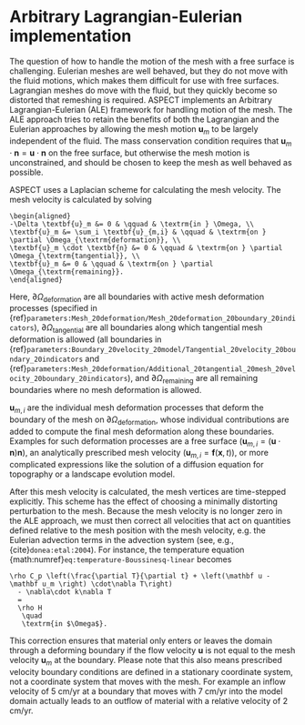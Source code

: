 
# Arbitrary Lagrangian-Eulerian implementation

The question of how to handle the motion of the mesh with a free surface is
challenging. Eulerian meshes are well behaved, but they do not move with the
fluid motions, which makes them difficult for use with free surfaces.
Lagrangian meshes do move with the fluid, but they quickly become so distorted
that remeshing is required. ASPECT implements
an Arbitrary Lagrangian-Eulerian (ALE) framework for handling motion of the
mesh. The ALE approach tries to retain the benefits of both the Lagrangian
and the Eulerian approaches by allowing the mesh motion $\textbf{u}_m$ to be
largely independent of the fluid. The mass conservation condition requires
that $\textbf{u}_m \cdot \textbf{n} = \textbf{u} \cdot \textbf{n}$ on the free
surface, but otherwise the mesh motion is unconstrained, and should be chosen
to keep the mesh as well behaved as possible.

ASPECT uses a Laplacian scheme for calculating
the mesh velocity. The mesh velocity is calculated by solving
```{math}
\begin{aligned}
-\Delta \textbf{u}_m &= 0 & \qquad & \textrm{in } \Omega, \\
\textbf{u}_m &= \sum_i \textbf{u}_{m,i} & \qquad & \textrm{on } \partial \Omega_{\textrm{deformation}}, \\
\textbf{u}_m \cdot \textbf{n} &= 0 & \qquad & \textrm{on } \partial \Omega_{\textrm{tangential}}, \\
\textbf{u}_m &= 0 & \qquad & \textrm{on } \partial \Omega_{\textrm{remaining}}.
\end{aligned}
```

Here, $\partial \Omega_{\textrm{deformation}}$ are all boundaries with active
mesh deformation processes (specified in {ref}`parameters:Mesh_20deformation/Mesh_20deformation_20boundary_20indicators`),
$\partial \Omega_{\textrm{tangential}}$ are all boundaries
along which tangential mesh deformation is allowed (all boundaries in {ref}`parameters:Boundary_20velocity_20model/Tangential_20velocity_20boundary_20indicators`
and {ref}`parameters:Mesh_20deformation/Additional_20tangential_20mesh_20velocity_20boundary_20indicators`),
and $\partial \Omega_{\textrm{remaining}}$ are
all remaining boundaries where no mesh deformation is allowed.

$\textbf{u}_{m,i}$ are the individual mesh deformation processes that deform the
boundary of the mesh on $\partial \Omega_{\textrm{deformation}}$, whose
individual contributions are added to compute the final mesh deformation along these
boundaries. Examples for such deformation processes are a free surface
($\textbf{u}_{m,i} = \left( \textbf{u} \cdot \textbf{n} \right) \textbf{n}$), an analytically
prescribed mesh velocity ($\textbf{u}_{m,i} = \textbf{f}(\textbf{x},t)$), or more complicated
expressions like the solution of a diffusion equation for topography or a
landscape evolution model.

After this mesh velocity is calculated, the mesh vertices are time-stepped
explicitly. This scheme has the effect of choosing a minimally distorting
perturbation to the mesh. Because the mesh velocity is no longer zero in the
ALE approach, we must then correct all velocities that act on quantities
defined relative to the mesh position with the mesh velocity, e.g. the
Eulerian advection terms in the
advection system (see, e.g., {cite}`donea:etal:2004`).
For instance, the temperature equation
{math:numref}`eq:temperature-Boussinesq-linear` becomes

```{math}
\rho C_p \left(\frac{\partial T}{\partial t} + \left(\mathbf u - \mathbf u_m \right) \cdot\nabla T\right)
  - \nabla\cdot k\nabla T
  =
  \rho H
   \quad
   \textrm{in $\Omega$}.
```

This correction ensures that material only enters or leaves the domain through a deforming boundary
if the flow velocity $\mathbf{u}$ is not equal to the mesh velocity $\mathbf{u}_m$ at the boundary.
Please note that this also means prescribed velocity boundary conditions are defined in a stationary
coordinate system, not a coordinate system that moves with the mesh. For example an inflow velocity
of 5 cm/yr at a boundary that moves with 7 cm/yr into the model domain actually leads to an
outflow of material with a relative velocity of 2 cm/yr.
